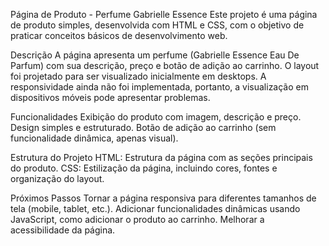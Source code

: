 
Página de Produto - Perfume Gabrielle Essence
Este projeto é uma página de produto simples, desenvolvida com HTML e CSS, com o objetivo de praticar conceitos básicos de desenvolvimento web.

Descrição
A página apresenta um perfume (Gabrielle Essence Eau De Parfum) com sua descrição, preço e botão de adição ao carrinho. O layout foi projetado para ser visualizado inicialmente em desktops. A responsividade ainda não foi implementada, portanto, a visualização em dispositivos móveis pode apresentar problemas.

Funcionalidades
Exibição do produto com imagem, descrição e preço.
Design simples e estruturado.
Botão de adição ao carrinho (sem funcionalidade dinâmica, apenas visual).

Estrutura do Projeto
HTML: Estrutura da página com as seções principais do produto.
CSS: Estilização da página, incluindo cores, fontes e organização do layout.

Próximos Passos
Tornar a página responsiva para diferentes tamanhos de tela (mobile, tablet, etc.).
Adicionar funcionalidades dinâmicas usando JavaScript, como adicionar o produto ao carrinho.
Melhorar a acessibilidade da página.

